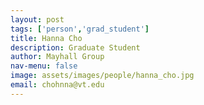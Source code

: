 ```yaml
---
layout: post 
tags: ['person','grad_student']
title: Hanna Cho
description: Graduate Student 
author: Mayhall Group 
nav-menu: false 
image: assets/images/people/hanna_cho.jpg
email: chohnna@vt.edu
---
```

